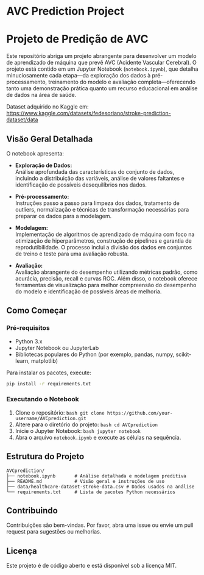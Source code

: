 # AVC Prediction Project

# Projeto de Predição de AVC

Este repositório abriga um projeto abrangente para desenvolver um modelo de aprendizado de máquina que prevê AVC (Acidente Vascular Cerebral). O projeto está contido em um Jupyter Notebook (`notebook.ipynb`), que detalha minuciosamente cada etapa—da exploração dos dados à pré-processamento, treinamento do modelo e avaliação completa—oferecendo tanto uma demonstração prática quanto um recurso educacional em análise de dados na área de saúde.

Dataset adquirido no Kaggle em: https://www.kaggle.com/datasets/fedesoriano/stroke-prediction-dataset/data

## Visão Geral Detalhada

O notebook apresenta:

- **Exploração de Dados:**  
    Análise aprofundada das características do conjunto de dados, incluindo a distribuição das variáveis, análise de valores faltantes e identificação de possíveis desequilíbrios nos dados.

- **Pré-processamento:**  
    Instruções passo a passo para limpeza dos dados, tratamento de outliers, normalização e técnicas de transformação necessárias para preparar os dados para a modelagem.

- **Modelagem:**  
    Implementação de algoritmos de aprendizado de máquina com foco na otimização de hiperparâmetros, construção de pipelines e garantia de reprodutibilidade. O processo inclui a divisão dos dados em conjuntos de treino e teste para uma avaliação robusta.

- **Avaliação:**  
    Avaliação abrangente do desempenho utilizando métricas padrão, como acurácia, precisão, recall e curvas ROC. Além disso, o notebook oferece ferramentas de visualização para melhor compreensão do desempenho do modelo e identificação de possíveis áreas de melhoria.

## Como Começar

### Pré-requisitos

- Python 3.x
- Jupyter Notebook ou JupyterLab
- Bibliotecas populares do Python (por exemplo, pandas, numpy, scikit-learn, matplotlib)

Para instalar os pacotes, execute:

```bash
pip install -r requirements.txt
```

### Executando o Notebook

1. Clone o repositório:
        ```bash
        git clone https://github.com/your-username/AVCprediction.git
        ```
2. Altere para o diretório do projeto:
        ```bash
        cd AVCprediction
        ```
3. Inicie o Jupyter Notebook:
        ```bash
        jupyter notebook
        ```
4. Abra o arquivo `notebook.ipynb` e execute as células na sequência.

## Estrutura do Projeto

```
AVCprediction/
├── notebook.ipynb       # Análise detalhada e modelagem preditiva
├── README.md            # Visão geral e instruções de uso
├── data/healthcare-dataset-stroke-data.csv # Dados usados na análise
└── requirements.txt     # Lista de pacotes Python necessários
```

## Contribuindo

Contribuições são bem-vindas. Por favor, abra uma issue ou envie um pull request para sugestões ou melhorias.

## Licença

Este projeto é de código aberto e está disponível sob a licença MIT.

